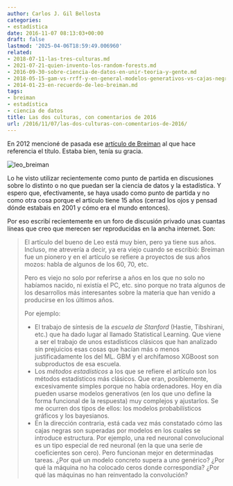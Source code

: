 ```yaml
---
author: Carlos J. Gil Bellosta
categories:
- estadística
date: 2016-11-07 08:13:03+00:00
draft: false
lastmod: '2025-04-06T18:59:49.006960'
related:
- 2018-07-11-las-tres-culturas.md
- 2021-07-21-quien-invento-los-random-forests.md
- 2016-09-30-sobre-ciencia-de-datos-en-unir-teoria-y-gente.md
- 2018-05-15-gam-vs-rrff-y-en-general-modelos-generativos-vs-cajas-negras.md
- 2014-01-23-en-recuerdo-de-leo-breiman.md
tags:
- breiman
- estadística
- ciencia de datos
title: Las dos culturas, con comentarios de 2016
url: /2016/11/07/las-dos-culturas-con-comentarios-de-2016/
---
```


En 2012 mencioné de pasada ese [artículo de Breiman](https://www.datanalytics.com/2012/01/25/limpieza-de-cartera-y-miscelanea-de-articulos/) al que hace referencia el título. Estaba bien, tenía su gracia.

![leo_breiman](/wp-uploads/2016/11/Leo_Breiman.jpg)

Lo he visto utilizar recientemente como punto de partida en discusiones sobre lo distinto o no que puedan ser la ciencia de datos y la estadística. Y espero que, efectivamente, se haya usado como punto de partida y no como otra cosa porque el artículo tiene 15 años (cerrad los ojos y pensad dónde estabais en 2001 y cómo era el mundo entonces).

Por eso escribí recientemente en un foro de discusión privado unas cuantas líneas que creo que merecen ser reproducidas en la ancha internet. Son:

>El artículo del bueno de Leo está muy bien, pero ya tiene sus años. Incluso, me atrevería a decir, ya era viejo cuando se escribió: Breiman fue un pionero y en el artículo se refiere a proyectos de sus años mozos: habla de algunos de los 60, 70, etc.
>
>Pero es viejo no solo por referirse a años en los que no solo no habíamos nacido, ni existía el PC, etc. sino porque no trata algunos de los desarrollos más interesantes sobre la materia que han venido a producirse en los últimos años.
>
>Por ejemplo:
>
>* El trabajo de síntesis de la _escuela de Stanford_ (Hastie, Tibshirani, etc.) que ha dado lugar al llamado Statistical Learning. Que viene a ser el trabajo de unos estadísticos clásicos que han analizado sin prejuicios esas cosas que hacían más o menos justificadamente los del ML. GBM y el archifamoso XGBoost son subproductos de esa escuela.
>* Los _métodos estadísticos_ a los que se refiere el artículo son los métodos estadísticos más clásicos. Que eran, posiblemente, excesivamente simples porque no había ordenadores. Hoy en día pueden usarse modelos generativos (en los que uno define la forma funcional de la respuesta) muy complejos y ajustarlos. Se me ocurren dos tipos de ellos: los modelos probabilísticos gráficos y los bayesianos.
>* En la dirección contraria, está cada vez más constatado cómo las cajas negras son superadas por modelos en los cuales se introduce estructura. Por ejemplo, una red neuronal convolucional es un tipo especial de red neuronal (en la que una serie de coeficientes son cero). Pero funcionan mejor en determinadas tareas. ¿Por qué un modelo concreto supera a uno genérico? ¿Por qué la máquina no ha colocado ceros donde correspondía? ¿Por qué las máquinas no han reinventado la convolución?
